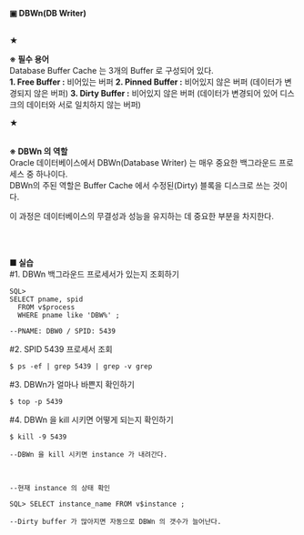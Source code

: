 **▣ DBWn(DB Writer)**

<br/>
★
<br/>

**※ 필수 용어**  
Database Buffer Cache 는 3개의 Buffer 로 구성되어 있다.  
**1. Free Buffer :** 비어있는 버퍼
**2. Pinned Buffer :** 비어있지 않은 버퍼 (데이터가 변경되지 않은 버퍼)
**3. Dirty Buffer :** 비어있지 않은 버퍼 (데이터가 변경되어 있어 디스크의 데이터와 서로 일치하지 않는 버퍼)

★
<br/>
<br/>

**※ DBWn 의 역할**  
Oracle 데이터베이스에서 DBWn(Database Writer) 는 매우 중요한 백그라운드 프로세스 중 하나이다.  
DBWn의 주된 역할은 Buffer Cache 에서 수정된(Dirty) 블록을 디스크로 쓰는 것이다.  

이 과정은 데이터베이스의 무결성과 성능을 유지하는 데 중요한 부분을 차지한다.  

<br/>
<br/>

**■ 실습**  
#1. DBWn 백그라운드 프로세서가 있는지 조회하기
```
SQL>
SELECT pname, spid
  FROM v$process
  WHERE pname like 'DBW%' ;

--PNAME: DBW0 / SPID: 5439
```  
#2. SPID 5439 프로세서 조회
```
$ ps -ef | grep 5439 | grep -v grep
```
#3. DBWn가 얼마나 바쁜지 확인하기
```
$ top -p 5439
```
#4. DBWn 을 kill 시키면 어떻게 되는지 확인하기
```
$ kill -9 5439

--DBWn 을 kill 시키면 instance 가 내려간다.



--현재 instance 의 상태 확인

SQL> SELECT instance_name FROM v$instance ;

--Dirty buffer 가 많아지면 자동으로 DBWn 의 갯수가 늘어난다.

```

<br/>
<br/>
